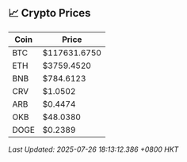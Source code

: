## 📈 Crypto Prices

| Coin | Price |
| ---- | ----- |
| BTC | $117631.6750 |
| ETH | $3759.4520 |
| BNB | $784.6123 |
| CRV | $1.0502 |
| ARB | $0.4474 |
| OKB | $48.0380 |
| DOGE | $0.2389 |

_Last Updated: 2025-07-26 18:13:12.386 +0800 HKT_